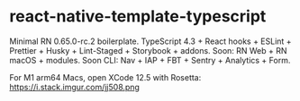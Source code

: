 # react-native-template-typescript
Minimal RN 0.65.0-rc.2 boilerplate. TypeScript 4.3 + React hooks + ESLint + Prettier + Husky + Lint-Staged + Storybook + addons. Soon: RN Web + RN macOS + modules. Soon CLI: Nav + IAP + FBT + Sentry + Analytics + Form.

For M1 arm64 Macs, open XCode 12.5 with Rosetta: https://i.stack.imgur.com/jj508.png
